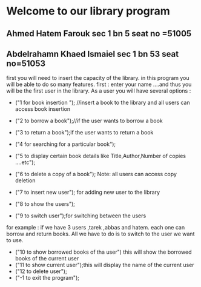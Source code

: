 # Welcome to our library program


## Ahmed Hatem Farouk sec  1 bn 5  seat no =51005 

## Abdelrahamn Khaed Ismaiel sec 1 bn 53    seat no=51053


first you will need to insert the capacity of the library.
in this program you will be able to do so many features.
first : enter your name ....and thus you will be the first user in the library.
As a user you will have several options :
- ("1 for book insertion "); //insert a book to the library and all users can access book insertion

- ("2 to borrow a book");//if the user wants to borrow a book

- ("3 to return a book");if the user wants to return a book

- ("4 for searching for a particular book");

- ("5 to display certain book details like Title,Author,Number of copies ....etc");

- ("6 to delete a copy of a book");  Note: all users can access copy deletion

- ("7 to insert new user"); for adding new user to the library

- ("8 to show the users");

- ("9 to switch user");for switching between the users

for example : if we have 3 users ,tarek ,abbas and hatem.
each one can borrow and return books.
All we have to do is to switch to the user we want to use.
- ("10 to show borrowed books of tha user") this will show the borrowed books of the current user
- ("11 to show current user");this will display the name of the current user 
- ("12 to delete user");
- ("-1 to exit the program");


